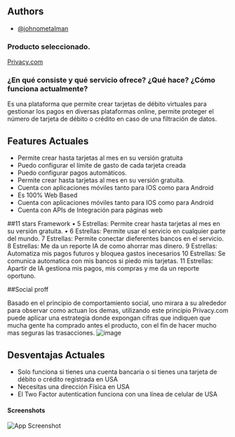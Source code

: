 
## Authors

- [@johnometalman](https://www.github.com/johnometalman)

  
### Producto seleccionado.

[Privacy.com](https://www.privacy.comn)



### ¿En qué consiste y qué servicio ofrece? ¿Qué hace? ¿Cómo funciona actualmente?
Es una plataforma que permite crear tarjetas de débito virtuales para gestionar los pagos en diversas plataformas online, permite proteger el número de tarjeta de débito o crédito en caso de una filtración de datos. 
  
## Features Actuales

- Permite crear hasta tarjetas al mes en su versión gratuita
- Puedo configurar el límite de gasto de cada tarjeta creada
- Puedo configurar pagos automáticos. 
- Permite crear hasta tarjetas al mes en su versión gratuita.
- Cuenta con aplicaciones móviles tanto para IOS como para Android
- Es 100% Web Based
- Cuenta con aplicaciones móviles tanto para IOS como para Android
- Cuenta con APIs de Integración para páginas web


##11 stars Framework
•	5 Estrellas: Permite crear hasta tarjetas al mes en su versión gratuita.
•	6 Estrellas: Permite usar el servicio en cualquier parte del mundo.
  7 Estrellas: Permite conectar dieferentes bancos en el servicio.
  8 Estrellas: Me da un reporte IA de como ahorrar mas dinero.
  9 Estrellas: Automatiza mis pagos futuros y bloquea gastos inecesarios
  10 Estrellas: Se comunica automatica con mis bancos si piedo mis tarjetas.
  11 Estrellas:  Apartir de IA gestiona mis pagos, mis compras y me da un reporte oportuno.

##Social proff 

Basado en el principio de comportamiento social, uno mirara a su alrededor para observar como actuan los demas, utilizando este principio Privacy.com puede aplicar una estrategia donde expongan cifras que indiquen que mucha gente ha comprado antes el producto, con el fin de hacer mucho mas seguras las trasacciones.
![image](https://user-images.githubusercontent.com/72485462/121759955-d97f7180-caed-11eb-8ce9-0a1206e88842.png)

## Desventajas Actuales
- Solo funciona si tienes una cuenta bancaria o si tienes una tarjeta de débito o crédito registrada en USA
- Necesitas una dirección Física en USA
- El Two Factor autentication funciona con una línea de celular de USA
  
#### Screenshots

![App Screenshot](https://i.ibb.co/d5x3sc5/3.jpg)

  
